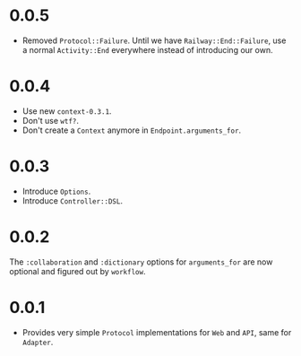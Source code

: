 # 0.0.5

* Removed `Protocol::Failure`. Until we have `Railway::End::Failure`, use a normal `Activity::End` everywhere instead of introducing our own.

# 0.0.4

* Use new `context-0.3.1`.
* Don't use `wtf?`.
* Don't create a `Context` anymore in `Endpoint.arguments_for`.

# 0.0.3

* Introduce `Options`.
* Introduce `Controller::DSL`.

# 0.0.2

The `:collaboration` and `:dictionary` options for `arguments_for` are now optional and figured out by `workflow`.

# 0.0.1

* Provides very simple `Protocol` implementations for `Web` and `API`, same for `Adapter`.
